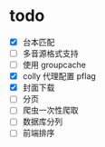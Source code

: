# todo

- [x] 台本匹配
- [ ] 多音源格式支持
- [ ] 使用 groupcache
- [x] colly 代理配置 pflag
- [x] 封面下载
- [ ] 分页
- [ ] 爬虫一次性爬取
- [ ] 数据库分列
- [ ] 前端排序
